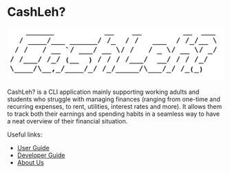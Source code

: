 # CashLeh?

![](./images/logo.png)

CashLeh? is a CLI application mainly supporting working adults and students who struggle with managing finances 
(ranging from one-time and recurring expenses, to rent, utilities, interest rates and more). It allows them to track
both their earnings and spending habits in a seamless way to have a neat overview of their financial situation.

Useful links:
* [User Guide](UserGuide.md)
* [Developer Guide](DeveloperGuide.md)
* [About Us](AboutUs.md)
